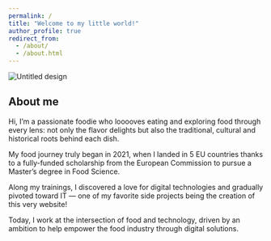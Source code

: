 ```yaml
---
permalink: /
title: "Welcome to my little world!"
author_profile: true
redirect_from: 
  - /about/
  - /about.html
---
```

![Untitled design](https://github.com/user-attachments/assets/9c4ab4fe-eb3b-4178-894c-fc1dc87164fd)

About me
------
Hi, I’m a passionate foodie who looooves eating and exploring food through every lens: not only the flavor delights but also the traditional, cultural and historical roots behind each dish.

My food journey truly began in 2021, when I landed in 5 EU countries thanks to a fully-funded scholarship from the European Commission to pursue a Master’s degree in Food Science.

Along my trainings, I discovered a love for digital technologies and gradually pivoted toward IT — one of my favorite side projects being the creation of this very website!

Today, I work at the intersection of food and technology, driven by an ambition to help empower the food industry through digital solutions.
